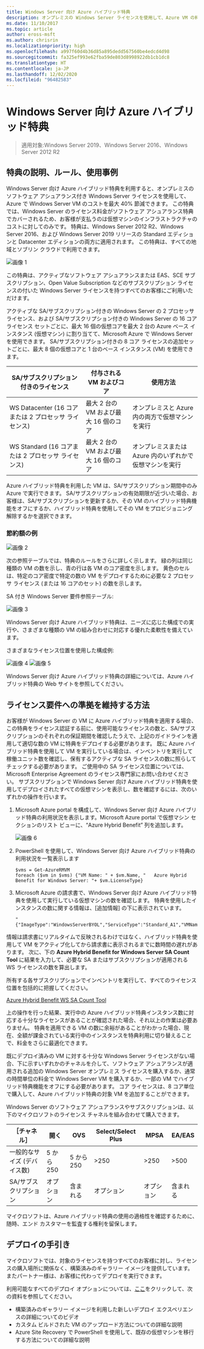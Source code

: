 ```yaml
---
title: Windows Server 向け Azure ハイブリッド特典
description: オンプレミスの Windows Server ライセンスを使用して、Azure VM の料金を節約できます
ms.date: 11/10/2017
ms.topic: article
author: eross-msft
ms.author: chrisrin
ms.localizationpriority: high
ms.openlocfilehash: a997f60d4b36d85a895dedd567560be4edcd4d98
ms.sourcegitcommit: fa325ef993e62fba59de803d8998922db1cb1dc8
ms.translationtype: HT
ms.contentlocale: ja-JP
ms.lasthandoff: 12/02/2020
ms.locfileid: "96482583"
---
```

# <a name="azure-hybrid-benefit-for-windows-server"></a>Windows Server 向け Azure ハイブリッド特典

> 適用対象:Windows Server 2019、Windows Server 2016、Windows Server 2012 R2

## <a name="benefit-description-rules-and-use-cases"></a>特典の説明、ルール、使用事例

Windows Server 向け Azure ハイブリッド特典を利用すると、オンプレミスのソフトウェア アシュアランス付き Windows Server ライセンスを使用して、Azure で Windows Server VM のコストを最大 40% 節減できます。  この特典では、Windows Server のライセンス料金がソフトウェア アシュアランス特典でカバーされるため、お客様が支払うのは仮想マシンのインフラストラクチャのコストに対してのみです。  特典は、Windows Server 2012 R2、Windows Server 2016、および Windows Server 2019 リリースの Standard エディションと Datacenter エディションの両方に適用されます。 この特典は、すべての地域とソブリン クラウドで利用できます。

![画像 1](media/ahb01.png)

この特典は、アクティブなソフトウェア アシュアランスまたは EAS、SCE サブスクリプション、Open Value Subscription などのサブスクリプション ライセンスの付いた Windows Server ライセンスを持つすべてのお客様にご利用いただけます。

アクティブな SA/サブスクリプション付きの Windows Server の 2 プロセッサ ライセンス、および SA/サブスクリプション付きの Windows Server の 16 コア ライセンス セットごとに、最大 16 個の仮想コアを最大 2 台の Azure ベース インスタンス (仮想マシン) に割り当てて、Microsoft Azure で Windows Server を使用できます。 SA/サブスクリプション付きの 8 コア ライセンスの追加セットごとに、最大 8 個の仮想コアと 1 台のベース インスタンス (VM) を使用できます。

| SA/サブスクリプション付きのライセンス            | 付与される VM およびコア            | 使用方法                                |
|-----------------------------------------|----------------------------------|-----------------------------------------------------|
| WS Datacenter (16 コアまたは 2 プロセッサ ライセンス)  | 最大 2 台の VM および最大 16 個のコア | オンプレミスと Azure 内の両方で仮想マシンを実行  |
| WS Standard (16 コアまたは 2 プロセッサ ライセンス)    | 最大 2 台の VM および最大 16 個のコア | オンプレミスまたは Azure 内のいずれかで仮想マシンを実行 |

Azure ハイブリッド特典を利用した VM は、SA/サブスクリプション期間中のみ Azure で実行できます。 SA/サブスクリプションの有効期限が近づいた場合、お客様は、SA/サブスクリプションを更新するか、その VM のハイブリッド特典機能をオフにするか、ハイブリッド特典を使用してその VM をプロビジョニング解除するかを選択できます。

### <a name="savings-examples"></a>節約額の例

![画像 2](media/ahb02.png)

次の参照テーブルでは、特典のルールをさらに詳しく示します。
緑の列は同じ種類の VM の数を示し、青の行は各 VM のコア密度を示します。 黄色のセルは、特定のコア密度で特定の数の VM をデプロイするために必要な 2 プロセッサ ライセンス (または 16 コアのセット) の数を示します。

SA 付き Windows Server 要件参照テーブル:

![画像 3](media/ahb03.png)

Windows Server 向け Azure ハイブリッド特典は、ニーズに応じた構成での実行や、さまざまな種類の VM の組み合わせに対応する優れた柔軟性を備えています。

さまざまなライセンス位置を使用した構成例:

![画像 4](media/ahb04.png)
![画像 5](media/ahb05.png)


Windows Server 向け Azure ハイブリッド特典の詳細については、Azure ハイブリッド特典の Web サイトを参照してください。

## <a name="how-to-maintain-compliance"></a>ライセンス要件への準拠を維持する方法

お客様が Windows Server の VM に Azure ハイブリッド特典を適用する場合、この特典をライセンス認証する前に、使用可能なライセンスの数と、SA/サブスクリプションのそれぞれの保証期間を確認したうえで、上記のガイドラインを適用して適切な数の VM に特典をデプロイする必要があります。
既に Azure ハイブリッド特典を使用して VM を実行している場合は、インベントリを実行して稼働ユニット数を確認し、保有するアクティブな SA ライセンスの数に照らしてチェックする必要があります。  ご使用中の SA ライセンス位置については、Microsoft Enterprise Agreement のライセンス専門家にお問い合わせください。
サブスクリプションで Windows Server 向け Azure ハイブリッド特典を使用してデプロイされたすべての仮想マシンを表示し、数を確認するには、次のいずれかの操作を行います。

1. Microsoft Azure portal を構成して、Windows Server 向け Azure ハイブリッド特典の利用状況を表示します。Microsoft Azure portal で仮想マシン セクションのリスト ビューに、“Azure Hybrid Benefit” 列を追加します。

    ![画像 6](media/ahb06.png)

2.  PowerShell を使用して、Windows Server 向け Azure ハイブリッド特典の利用状況を一覧表示します

    ```
    $vms = Get-AzureRMVM
    foreach ($vm in $vms) {"VM Name: " + $vm.Name, "   Azure Hybrid Benefit for Windows Server: "+ $vm.LicenseType}
    ```

3.  Microsoft Azure の請求書で、Windows Server 向け Azure ハイブリッド特典を使用して実行している仮想マシンの数を確認します。 特典を使用したインスタンスの数に関する情報は、[追加情報] の下に表示されています。

    ```
    "{"ImageType":"WindowsServerBYOL","ServiceType":"Standard_A1","VMName":"","UsageType":"ComputeHR"}"
    ```

情報は請求書にリアルタイムで反映されるわけではなく、ハイブリッド特典を使用して VM をアクティブ化してから請求書に表示されるまでに数時間の遅れがあります。
次に、下の **Azure Hybrid Benefit for Windows Server SA Count Tool** に結果を入力して、必要な SA またはサブスクリプションが適用される WS ライセンスの数を算出します。

所有する各サブスクリプションでインベントリを実行して、すべてのライセンス位置を包括的に把握してください。

[Azure Hybrid Benefit WS SA Count Tool](https://download.microsoft.com/download/7/1/2/712FEFF0-155C-4ABF-96C0-CE4EC4DB0516/Azure_Hybrid_Benefit_Windows_Server_SA_Count_Tool.xlsx)

上の操作を行った結果、実行中の Azure ハイブリッド特典インスタンス数に対応する十分なライセンスがあることが確認された場合、それ以上の作業は必要ありません。 特典を適用できる VM の数に余裕があることがわかった場合、現在、全額が課金されている実行中のインスタンスを特典利用に切り替えることで、料金をさらに最適化できます。

既にデプロイ済みの VM に対する十分な Windows Server ライセンスがない場合、下に示すいずれかのチャネルを介して、ソフトウェア アシュアランスが適用される追加の Windows Server オンプレミス ライセンスを購入するか、通常の時間単位の料金で Windows Server VM を購入するか、一部の VM でハイブリッド特典機能をオフにする必要があります。 コア ライセンスは、8 コア単位で購入して、Azure ハイブリッド特典の対象 VM を追加することができます。

Windows Server のソフトウェア アシュアランスやサブスクリプションは、以下のマイクロソフトのライセンス チャネルを組み合わせて購入できます。

| ［チャネル］                      | 開く     | OVS      | Select/Select Plus  | MPSA       | EA/EAS   |
|------------------------------|----------|----------|-----------------------|-----------|----------|
| 一般的なサイズ (デバイス数)  | 5 から 250    | 5 から 250    | >250                  | >250      | >500     |
| SA/サブスクリプション            | オプション | 含まれる | オプション              | オプション  | 含まれる |

マイクロソフトは、Azure ハイブリッド特典の使用の適格性を確認するために、随時、エンド カスタマーを監査する権利を留保します。

## <a name="deployment-guidance"></a>デプロイの手引き

マイクロソフトでは、対象のライセンスを持つすべてのお客様に対し、ライセンスの購入場所に関係なく、構築済みのギャラリー イメージを提供しています。またパートナー様は、お客様に代わってデプロイを実行できます。

利用可能なすべてのデプロイ オプションについては、[ここ](https://azure.microsoft.com/pricing/hybrid-use-benefit/)をクリックして、次の資料を参照してください。
-   構築済みのギャラリー イメージを利用した新しいデプロイ エクスペリエンスの詳細についてのビデオ
-   カスタム ビルドされた VM のアップロード方法についての詳細な説明
-   Azure Site Recovery で PowerShell を使用して、既存の仮想マシンを移行する方法についての詳細な説明
